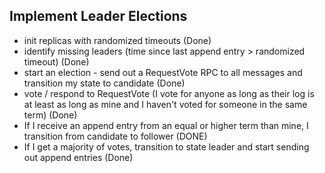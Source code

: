 ## Implement Leader Elections
   - init replicas with randomized timeouts (Done)
   - identify missing leaders (time since last append entry > randomized timeout) (Done)
   - start an election - send out a RequestVote RPC to all messages and
     transition my state to candidate (Done)
   - vote / respond to RequestVote (I vote for anyone as long as their log
     is at least as long as mine and I haven't voted for someone in the same term)
     (Done)
   - If I receive an append entry from an equal or higher term than mine, I transition from
     candidate to follower (DONE)
   - If I get a majority of votes, transition to state leader and start sending out append entries
     (Done)


